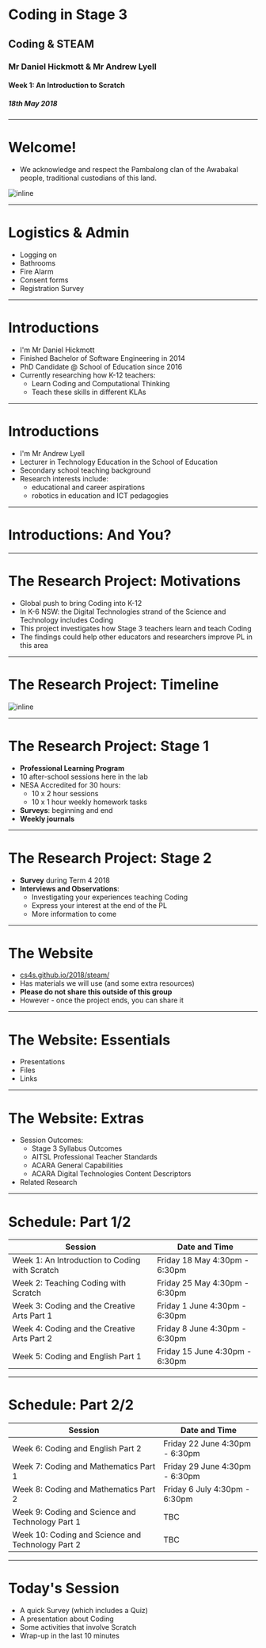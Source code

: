# Coding in Stage 3

## Coding & STEAM

### Mr Daniel Hickmott & Mr Andrew Lyell

#### Week 1: An Introduction to Scratch

##### 18th May 2018

---

# Welcome!

- We acknowledge and respect the Pambalong clan of the Awabakal people, traditional custodians of this land.

![inline](https://cs4s.github.io/2018/common/presentations/intro_to_research/this_land.png)

---

# Logistics & Admin

- Logging on
- Bathrooms
- Fire Alarm
- Consent forms
- Registration Survey

---

# Introductions

- I'm Mr Daniel Hickmott
- Finished Bachelor of Software Engineering in 2014
- PhD Candidate @ School of Education since 2016
- Currently researching how K-12 teachers:
	- Learn Coding and Computational Thinking
	- Teach these skills in different KLAs

---

# Introductions

- I'm Mr Andrew Lyell
- Lecturer in Technology Education in the School of Education
- Secondary school teaching background
- Research interests include:
	- educational and career aspirations
	- robotics in education and ICT pedagogies

---

# Introductions: **And You?**

---

# The Research Project: Motivations

- Global push to bring Coding into K-12
- In K-6 NSW: the Digital Technologies strand of the Science and Technology includes Coding
- This project investigates how Stage 3 teachers learn and teach Coding
- The findings could help other educators and researchers improve PL in this area

---

# The Research Project: Timeline

![inline](https://cs4s.github.io/2018/common/presentations/intro_to_research/timeline.png)

---

# The Research Project: Stage 1

- **Professional Learning Program**
- 10 after-school sessions here in the lab
- NESA Accredited for 30 hours:
	- 10 x 2 hour sessions
	- 10 x 1 hour weekly homework tasks 
- **Surveys**: beginning and end
- **Weekly journals**

---

# The Research Project: Stage 2

- **Survey** during Term 4 2018
- **Interviews and Observations**:
	- Investigating your experiences teaching Coding 
	- Express your interest at the end of the PL
	- More information to come

---

# The Website

- [cs4s.github.io/2018/steam/](cs4s.github.io/2018/maths/)
- Has materials we will use (and some extra resources)
- **Please do not share this outside of this group**
- However - once the project ends, you can share it

---

# The Website: Essentials

- Presentations
- Files
- Links

---

# The Website: Extras

- Session Outcomes:
	- Stage 3 Syllabus Outcomes
	- AITSL Professional Teacher Standards
	- ACARA General Capabilities
	- ACARA Digital Technologies Content Descriptors 
- Related Research

---

# Schedule: Part 1/2

Session                                        |  Date and Time
------------------------------------------------|----------------------------------
Week 1: An Introduction to Coding with Scratch  |  Friday 18 May 4:30pm - 6:30pm
Week 2: Teaching Coding with Scratch            |  Friday 25 May 4:30pm - 6:30pm
Week 3: Coding and the Creative Arts Part 1     |  Friday 1 June 4:30pm - 6:30pm
Week 4: Coding and the Creative Arts Part 2     |  Friday 8 June 4:30pm - 6:30pm
Week 5: Coding and English Part 1               |  Friday 15 June 4:30pm - 6:30pm


---

# Schedule: Part 2/2

Session                                           |  Date and Time
---------------------------------------------------|----------------------------------
Week 6: Coding and English Part 2                  |  Friday 22 June 4:30pm - 6:30pm
Week 7: Coding and Mathematics Part 1              |  Friday 29 June 4:30pm - 6:30pm
Week 8: Coding and Mathematics Part 2              |  Friday 6 July 4:30pm - 6:30pm
Week 9: Coding and Science and Technology Part 1   |  TBC
Week 10: Coding and Science and Technology Part 2  |  TBC


---

# Today's Session

- A quick Survey (which includes a Quiz)
- A presentation about Coding
- Some activities that involve Scratch
- Wrap-up in the last 10 minutes









